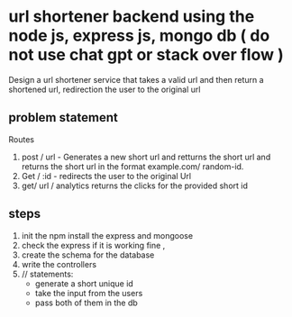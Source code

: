 # url shortener  backend using the node js, express js, mongo db ( do not use chat gpt or stack over flow )
Design a url shortener service that takes a valid url and then return a shortened url, redirection the user to the original url 

## problem statement 
 Routes 
 1. post / url - Generates a new short url and retturns the short url and returns the short url in the format  example.com/ random-id.
 2. Get / :id - redirects the user to the original Url 
 3. get/ url / analytics returns the clicks for the provided short id 

## steps 

1. init the npm install the express and mongoose 
2. check the express if it is working fine , 
3. create the schema for the database 
4. write the controllers
4. // statements:
    * generate a short unique id 
    * take the input from the users 
    * pass both of them in the db 